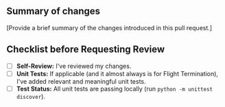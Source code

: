 ## Summary of changes

[Provide a brief summary of the changes introduced in this pull request.]

## Checklist before Requesting Review
- [ ] **Self-Review:** I've reviewed my changes.
- [ ] **Unit Tests:** If applicable (and it almost always is for Flight Termination), I've added relevant and meaningful unit tests.
- [ ] **Test Status:** All unit tests are passing locally (run `python -m unittest discover`).
